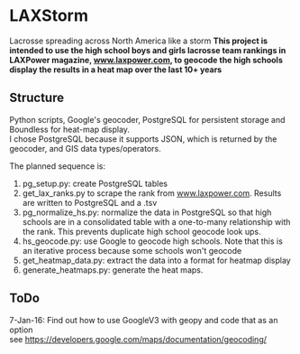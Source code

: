 # LAXStorm
Lacrosse spreading across North America like a storm
**This project is intended to use the high school boys and girls lacrosse team rankings in LAXPower magazine, www.laxpower.com, to geocode the high schools display the results in a heat map over the last 10+ years**  

## Structure  
Python scripts, Google's geocoder, PostgreSQL for persistent storage and Boundless for heat-map display.  
I chose PostgreSQL because it supports JSON, which is returned by the geocoder, and GIS data types/operators.  

The planned sequence is:  
 1. pg_setup.py: create PostgreSQL tables
 2. get_lax_ranks.py to scrape the rank from www.laxpower.com.   Results are written to PostgreSQL and a .tsv  
 3. pg_normalize_hs.py: normalize the data in PostgreSQL so that high schools are in a consolidated table with a one-to-many relationship with the rank.  This prevents duplicate high school geocode look ups.
 4. hs_geocode.py: use Google to geocode high schools.  Note that this is an iterative process because some schools won't geocode  
 5. get_heatmap_data.py: extract the data into a format for heatmap display
 6. generate_heatmaps.py: generate the heat maps.  
## ToDo
 7-Jan-16: Find out how to use GoogleV3 with geopy and code that as an option  
           see  https://developers.google.com/maps/documentation/geocoding/
